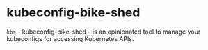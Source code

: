 # kubeconfig-bike-shed

`kbs` - kubeconfig-bike-shed - is an opinionated tool to manage your kubeconfigs for accessing Kubernetes APIs.
